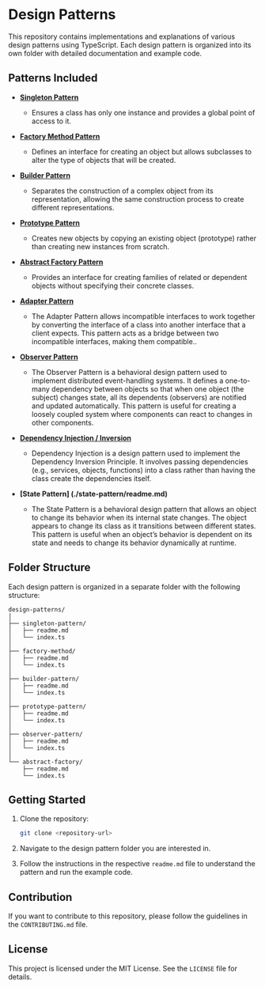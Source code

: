 # Design Patterns

This repository contains implementations and explanations of various design patterns using TypeScript. Each design pattern is organized into its own folder with detailed documentation and example code.

## Patterns Included

- **[Singleton Pattern](./singleton-pattern/Readme.md)**
  - Ensures a class has only one instance and provides a global point of access to it.

- **[Factory Method Pattern](./factory-method/Readme.md)**
  - Defines an interface for creating an object but allows subclasses to alter the type of objects that will be created.

- **[Builder Pattern](./builder-method/readme.md)**
  - Separates the construction of a complex object from its representation, allowing the same construction process to create different representations.

- **[Prototype Pattern](./prototype-pattern/Readme.md)**
  - Creates new objects by copying an existing object (prototype) rather than creating new instances from scratch.

- **[Abstract Factory Pattern](./abstract-factory/readme.md)**
  - Provides an interface for creating families of related or dependent objects without specifying their concrete classes.

- **[Adapter Pattern](./adapter-pattern/readme.md)**
  - The Adapter Pattern allows incompatible interfaces to work together by converting the interface of a class into another interface that a client expects. This pattern acts as a bridge between two incompatible interfaces, making them compatible..

- **[Observer Pattern](./observer-pattern/Readme.md)**
  - The Observer Pattern is a behavioral design pattern used to implement distributed event-handling systems. It defines a one-to-many dependency between objects so that when one object (the subject) changes state, all its dependents (observers) are notified and updated automatically. This pattern is useful for creating a loosely coupled system where components can react to changes in other components.

- **[Dependency Injection / Inversion](./dependency-injection/readme.md)**
  - Dependency Injection is a design pattern used to implement the Dependency Inversion Principle. It involves passing dependencies (e.g., services, objects, functions) into a class rather than having the class create the dependencies itself.

- **[State Pattern] (./state-pattern/readme.md)**
  - The State Pattern is a behavioral design pattern that allows an object to change its behavior when its internal state changes. The object appears to change its class as it transitions between different states. This pattern is useful when an object’s behavior is dependent on its state and needs to change its behavior dynamically at runtime.


## Folder Structure

Each design pattern is organized in a separate folder with the following structure:

```
design-patterns/
│
├── singleton-pattern/
│   ├── readme.md
│   └── index.ts
│
├── factory-method/
│   ├── readme.md
│   └── index.ts
│
├── builder-pattern/
│   ├── readme.md
│   └── index.ts
│
├── prototype-pattern/
│   ├── readme.md
│   └── index.ts
│
├── observer-pattern/
│   ├── readme.md
│   └── index.ts
│
└── abstract-factory/
    ├── readme.md
    └── index.ts
```

## Getting Started

1. Clone the repository:
   ```bash
   git clone <repository-url>
   ```

2. Navigate to the design pattern folder you are interested in.

3. Follow the instructions in the respective `readme.md` file to understand the pattern and run the example code.

## Contribution

If you want to contribute to this repository, please follow the guidelines in the `CONTRIBUTING.md` file.

## License

This project is licensed under the MIT License. See the `LICENSE` file for details.
